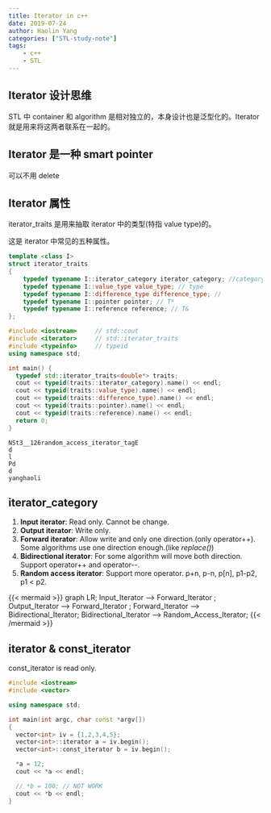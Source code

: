 ```yaml
---
title: Iterator in c++
date: 2019-07-24
author: Haolin Yang
categories: ["STL-study-note"]
tags:
    - c++
    - STL
---
```


## Iterator 设计思维

STL 中 container 和 algorithm 是相对独立的，本身设计也是泛型化的。Iterator 就是用来将这两者联系在一起的。

## Iterator 是一种 smart pointer

可以不用 delete

## Iterator 属性

iterator_traits 是用来抽取 iterator 中的类型(特指 value type)的。

这是 iterator 中常见的五种属性。

```cpp
template <class I>
struct iterator_traits
{
    typedef typename I::iterator_category iterator_category; //category
    typedef typename I::value_type value_type; // type
    typedef typename I::difference_type difference_type; //
    typedef typename I::pointer pointer; // T*
    typedef typename I::reference reference; // T&
};
```

```cpp
#include <iostream>     // std::cout
#include <iterator>     // std::iterator_traits
#include <typeinfo>     // typeid
using namespace std;

int main() {
  typedef std::iterator_traits<double*> traits;
  cout << typeid(traits::iterator_category).name() << endl;
  cout << typeid(traits::value_type).name() << endl;
  cout << typeid(traits::difference_type).name() << endl;
  cout << typeid(traits::pointer).name() << endl;
  cout << typeid(traits::reference).name() << endl;
  return 0;
}
```

```
NSt3__126random_access_iterator_tagE
d
l
Pd
d
yanghaoli
```

## iterator_category

1. **Input iterator**: Read only. Cannot be change.
2. **Output iterator**: Write only.
3. **Forward iterator**: Allow write and only one direction.(only operator++). Some algorithms use one direction enough.(like _replace()_)
4. **Bidirectional iterator**: For some algorithm will move both direction. Support operator++ and operator--.
5. **Random access iterator**: Support more operator. p+n, p-n, p[n], p1-p2, p1 < p2.

{{< mermaid >}}
graph LR;
    Input_Iterator --> Forward_Iterator ;
    Output_Iterator --> Forward_Iterator ;
    Forward_Iterator --> Bidirectional_Iterator;
    Bidirectional_Iterator --> Random_Access_Iterator;
{{< /mermaid >}}

## iterator & const_iterator

const_iterator is read only.

```cpp
#include <iostream>
#include <vector>

using namespace std;

int main(int argc, char const *argv[])
{
  vector<int> iv = {1,2,3,4,5};
  vector<int>::iterator a = iv.begin();
  vector<int>::const_iterator b = iv.begin();

  *a = 12;
  cout << *a << endl;

  // *b = 100; // NOT WORK
  cout << *b << endl;
}
```
